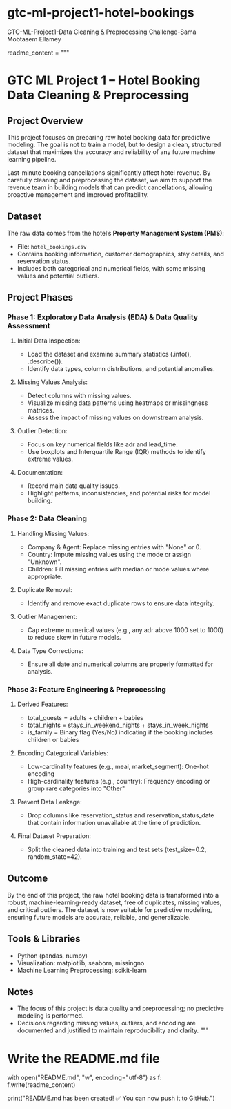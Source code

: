 # gtc-ml-project1-hotel-bookings
GTC-ML-Project1-Data Cleaning &amp; Preprocessing Challenge-Sama Mobtasem Ellamey

readme_content = """
# GTC ML Project 1 – Hotel Booking Data Cleaning & Preprocessing

## Project Overview

This project focuses on preparing raw hotel booking data for predictive modeling. The goal is not to train a model, but to design a clean, structured dataset that maximizes the accuracy and reliability of any future machine learning pipeline.  

Last-minute booking cancellations significantly affect hotel revenue. By carefully cleaning and preprocessing the dataset, we aim to support the revenue team in building models that can predict cancellations, allowing proactive management and improved profitability.

## Dataset

The raw data comes from the hotel’s **Property Management System (PMS)**:

- File: `hotel_bookings.csv`
- Contains booking information, customer demographics, stay details, and reservation status.
- Includes both categorical and numerical fields, with some missing values and potential outliers.

## Project Phases

### Phase 1: Exploratory Data Analysis (EDA) & Data Quality Assessment

1. Initial Data Inspection:
   - Load the dataset and examine summary statistics (.info(), .describe()).
   - Identify data types, column distributions, and potential anomalies.

2. Missing Values Analysis:
   - Detect columns with missing values.
   - Visualize missing data patterns using heatmaps or missingness matrices.
   - Assess the impact of missing values on downstream analysis.

3. Outlier Detection:
   - Focus on key numerical fields like adr and lead_time.
   - Use boxplots and Interquartile Range (IQR) methods to identify extreme values.

4. Documentation:
   - Record main data quality issues.
   - Highlight patterns, inconsistencies, and potential risks for model building.

### Phase 2: Data Cleaning

1. Handling Missing Values:
   - Company & Agent: Replace missing entries with "None" or 0.
   - Country: Impute missing values using the mode or assign "Unknown".
   - Children: Fill missing entries with median or mode values where appropriate.

2. Duplicate Removal:
   - Identify and remove exact duplicate rows to ensure data integrity.

3. Outlier Management:
   - Cap extreme numerical values (e.g., any adr above 1000 set to 1000) to reduce skew in future models.

4. Data Type Corrections:
   - Ensure all date and numerical columns are properly formatted for analysis.

### Phase 3: Feature Engineering & Preprocessing

1. Derived Features:
   - total_guests = adults + children + babies
   - total_nights = stays_in_weekend_nights + stays_in_week_nights
   - is_family = Binary flag (Yes/No) indicating if the booking includes children or babies

2. Encoding Categorical Variables:
   - Low-cardinality features (e.g., meal, market_segment): One-hot encoding
   - High-cardinality features (e.g., country): Frequency encoding or group rare categories into "Other"

3. Prevent Data Leakage:
   - Drop columns like reservation_status and reservation_status_date that contain information unavailable at the time of prediction.

4. Final Dataset Preparation:
   - Split the cleaned data into training and test sets (test_size=0.2, random_state=42).

## Outcome

By the end of this project, the raw hotel booking data is transformed into a robust, machine-learning-ready dataset, free of duplicates, missing values, and critical outliers. The dataset is now suitable for predictive modeling, ensuring future models are accurate, reliable, and generalizable.

## Tools & Libraries

- Python (pandas, numpy)
- Visualization: matplotlib, seaborn, missingno
- Machine Learning Preprocessing: scikit-learn

## Notes

- The focus of this project is data quality and preprocessing; no predictive modeling is performed.
- Decisions regarding missing values, outliers, and encoding are documented and justified to maintain reproducibility and clarity.
"""

# Write the README.md file
with open("README.md", "w", encoding="utf-8") as f:
    f.write(readme_content)

print("README.md has been created! ✅ You can now push it to GitHub.")

